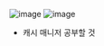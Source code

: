 ![image](https://github.com/born-A/Today-I-Learned/assets/93516595/ee9823bf-112d-4412-8837-851ffcea77e3)
![image](https://github.com/born-A/Today-I-Learned/assets/93516595/fc1d8642-1923-477a-83d6-e37bf9e0b93e)

- 캐시 매니저 공부할 것
